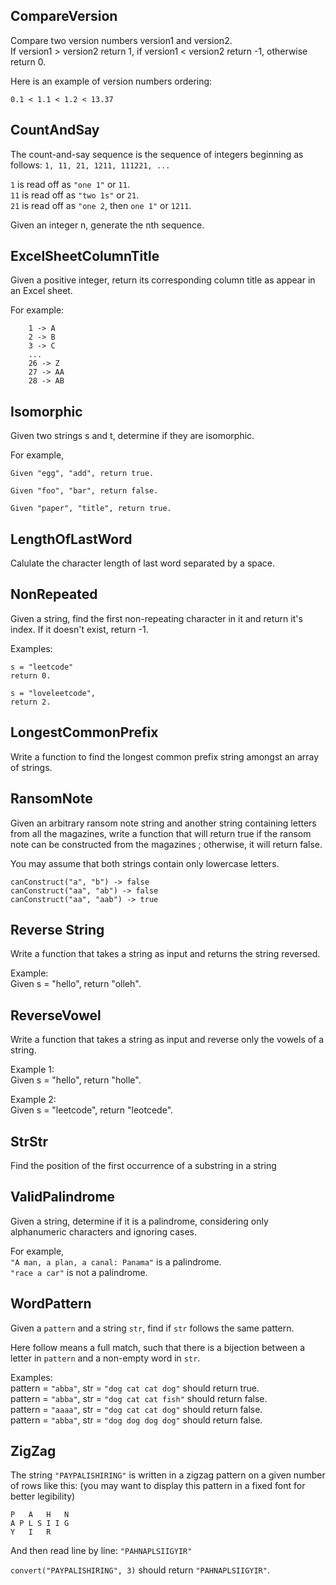 ## CompareVersion

Compare two version numbers version1 and version2.  
If version1 > version2 return 1, if version1 < version2 return -1, otherwise return 0.

Here is an example of version numbers ordering:

```0.1 < 1.1 < 1.2 < 13.37```

## CountAndSay

The count-and-say sequence is the sequence of integers beginning as follows:
```1, 11, 21, 1211, 111221, ...```

`1` is read off as `"one 1"` or `11`.  
`11` is read off as `"two 1s"` or `21`.  
`21` is read off as `"one 2`, then `one 1"` or `1211`.

Given an integer n, generate the nth sequence.

## ExcelSheetColumnTitle

Given a positive integer, return its corresponding column title as appear in an Excel sheet.

For example:

```
    1 -> A  
    2 -> B  
    3 -> C  
    ...  
    26 -> Z  
    27 -> AA  
    28 -> AB  
```
## Isomorphic

Given two strings s and t, determine if they are isomorphic.

For example,

```
Given "egg", "add", return true.

Given "foo", "bar", return false.

Given "paper", "title", return true.
```

## LengthOfLastWord

Calulate the character length of last word separated by a space.

## NonRepeated

Given a string, find the first non-repeating character in it and return it's index. If it doesn't exist, return -1.

Examples:

```
s = "leetcode"
return 0.

s = "loveleetcode",
return 2.
```

## LongestCommonPrefix

Write a function to find the longest common prefix string amongst an array of strings.

## RansomNote

Given an arbitrary ransom note string and another string containing letters from all the magazines, write a function that will return true if the ransom note can be constructed from the magazines ; otherwise, it will return false.

You may assume that both strings contain only lowercase letters.

```
canConstruct("a", "b") -> false
canConstruct("aa", "ab") -> false
canConstruct("aa", "aab") -> true
```

## Reverse String

Write a function that takes a string as input and returns the string reversed.

Example:  
Given s = "hello", return "olleh".

## ReverseVowel

Write a function that takes a string as input and reverse only the vowels of a string.

Example 1:  
Given s = "hello", return "holle".

Example 2:  
Given s = "leetcode", return "leotcede".

## StrStr

Find the position of the first occurrence of a substring in a string

## ValidPalindrome

Given a string, determine if it is a palindrome, considering only alphanumeric characters and ignoring cases.

For example,  
`"A man, a plan, a canal: Panama"` is a palindrome.  
`"race a car"` is not a palindrome.

## WordPattern

Given a `pattern` and a string `str`, find if `str` follows the same pattern.

Here follow means a full match, such that there is a bijection between a letter in `pattern` and a non-empty word in `str`.

Examples:  
pattern = `"abba"`, str = `"dog cat cat dog"` should return true.  
pattern = `"abba"`, str = `"dog cat cat fish"` should return false.  
pattern = `"aaaa"`, str = `"dog cat cat dog"` should return false.  
pattern = `"abba"`, str = `"dog dog dog dog"` should return false.  

## ZigZag

The string `"PAYPALISHIRING"` is written in a zigzag pattern on a given number of rows like this: (you may want to display this pattern in a fixed font for better legibility)

```
P   A   H   N
A P L S I I G
Y   I   R
```

And then read line by line: `"PAHNAPLSIIGYIR"`

`convert("PAYPALISHIRING", 3)` should return `"PAHNAPLSIIGYIR"`.